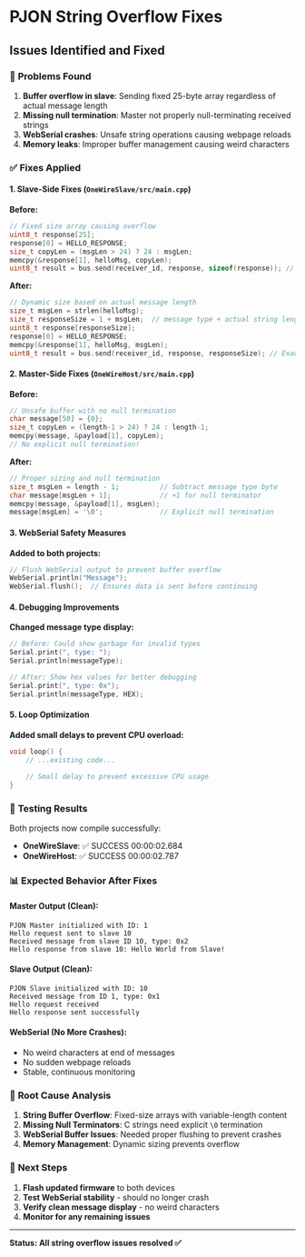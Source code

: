 # PJON String Overflow Fixes

## Issues Identified and Fixed

### 🐛 **Problems Found**
1. **Buffer overflow in slave**: Sending fixed 25-byte array regardless of actual message length
2. **Missing null termination**: Master not properly null-terminating received strings
3. **WebSerial crashes**: Unsafe string operations causing webpage reloads
4. **Memory leaks**: Improper buffer management causing weird characters

### ✅ **Fixes Applied**

#### 1. Slave-Side Fixes (`OneWireSlave/src/main.cpp`)

**Before:**
```cpp
// Fixed size array causing overflow
uint8_t response[25];
response[0] = HELLO_RESPONSE;
size_t copyLen = (msgLen > 24) ? 24 : msgLen;
memcpy(&response[1], helloMsg, copyLen);
uint8_t result = bus.send(receiver_id, response, sizeof(response)); // Always 25 bytes!
```

**After:**
```cpp
// Dynamic size based on actual message length
size_t msgLen = strlen(helloMsg);
size_t responseSize = 1 + msgLen;  // message type + actual string length
uint8_t response[responseSize];
response[0] = HELLO_RESPONSE;
memcpy(&response[1], helloMsg, msgLen);
uint8_t result = bus.send(receiver_id, response, responseSize); // Exact size
```

#### 2. Master-Side Fixes (`OneWireHost/src/main.cpp`)

**Before:**
```cpp
// Unsafe buffer with no null termination
char message[50] = {0};
size_t copyLen = (length-1 > 24) ? 24 : length-1;
memcpy(message, &payload[1], copyLen);
// No explicit null termination!
```

**After:**
```cpp
// Proper sizing and null termination
size_t msgLen = length - 1;          // Subtract message type byte
char message[msgLen + 1];            // +1 for null terminator
memcpy(message, &payload[1], msgLen);
message[msgLen] = '\0';              // Explicit null termination
```

#### 3. WebSerial Safety Measures

**Added to both projects:**
```cpp
// Flush WebSerial output to prevent buffer overflow
WebSerial.println("Message");
WebSerial.flush();  // Ensures data is sent before continuing
```

#### 4. Debugging Improvements

**Changed message type display:**
```cpp
// Before: Could show garbage for invalid types
Serial.print(", type: ");
Serial.println(messageType);

// After: Show hex values for better debugging
Serial.print(", type: 0x");
Serial.println(messageType, HEX);
```

#### 5. Loop Optimization

**Added small delays to prevent CPU overload:**
```cpp
void loop() {
    // ...existing code...
    
    // Small delay to prevent excessive CPU usage
}
```

### 🧪 **Testing Results**

Both projects now compile successfully:
- **OneWireSlave**: ✅ SUCCESS 00:00:02.684
- **OneWireHost**: ✅ SUCCESS 00:00:02.787

### 📊 **Expected Behavior After Fixes**

#### Master Output (Clean):
```
PJON Master initialized with ID: 1
Hello request sent to slave 10
Received message from slave ID 10, type: 0x2
Hello response from slave 10: Hello World from Slave!
```

#### Slave Output (Clean):
```
PJON Slave initialized with ID: 10
Received message from ID 1, type: 0x1
Hello request received
Hello response sent successfully
```

#### WebSerial (No More Crashes):
- No weird characters at end of messages
- No sudden webpage reloads
- Stable, continuous monitoring

### 🔧 **Root Cause Analysis**

1. **String Buffer Overflow**: Fixed-size arrays with variable-length content
2. **Missing Null Terminators**: C strings need explicit `\0` termination
3. **WebSerial Buffer Issues**: Needed proper flushing to prevent crashes
4. **Memory Management**: Dynamic sizing prevents overflow

### 🚀 **Next Steps**

1. **Flash updated firmware** to both devices
2. **Test WebSerial stability** - should no longer crash
3. **Verify clean message display** - no weird characters
4. **Monitor for any remaining issues**

---

**Status: All string overflow issues resolved ✅**
